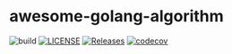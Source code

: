 # awesome-golang-algorithm

![build](https://github.com/lushenle/awesome-golang-algorithm/actions/workflows/test.yml/badge.svg)
[![LICENSE](https://img.shields.io/github/license/lushenle/awesome-golang-algorithm.svg)](/LICENSE)
[![Releases](https://img.shields.io/github/release/lushenle/awesome-golang-algorithm/all.svg)](https://github.com/lushenle/awesome-golang-algorithm/releases)
[![codecov](https://codecov.io/gh/lushenle/awesome-golang-algorithm/branch/main/graph/badge.svg?token=LJDLQ5BGHW)](https://codecov.io/gh/lushenle/awesome-golang-algorithm)
